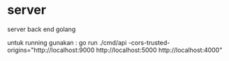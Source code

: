 # server
server back end golang

untuk running gunakan :
go run ./cmd/api -cors-trusted-origins="http://localhost:9000 http://localhost:5000 http://localhost:4000"
